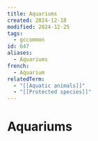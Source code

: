 ```yaml
---
title: Aquariums
created: 2024-12-18
modified: 2024-12-25
tags:
  - gccommon
id: 647
aliases:
  - Aquariums
french:
  - Aquarium
relatedTerm:
  - "[[Aquatic animals]]"
  - "[[Protected species]]"
---
```

# Aquariums
